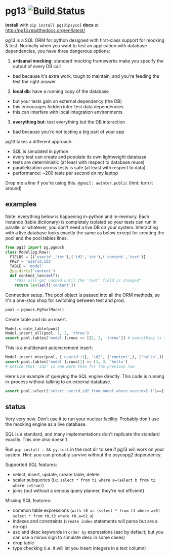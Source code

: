 # pg13 [![Build Status](https://travis-ci.org/abe-winter/pg13-py.svg?branch=master)](https://travis-ci.org/abe-winter/pg13-py)

**install** with `pip install pg13[psyco]`
**docs** at http://pg13.readthedocs.org/en/latest/

pg13 is a SQL ORM for python designed with first-class support for mocking & test. Normally when you want to test an application with database dependencies, you have three dangerous options:

1. **artisanal mocking**: standard mocking frameworks make you specify the output of every DB call
 * bad because it's extra work, tough to maintain, and you're feeding the test the right answer
2. **local db**: have a running copy of the database
 * but your tests gain an external dependency (the DB)
 * this encourages hidden inter-test data dependencies
 * this can interfere with local integration environments
3. **everything but**: test everything but the DB interaction
 * bad because you're not testing a big part of your app

pg13 takes a different approach:
* SQL is simulated in python
* every test can create and populate its own lightweight database
* tests are deterministic (at least with respect to database reuse)
* parallelization across tests is safe (at least with respect to data)
* performance: ~200 tests per second on my laptop

Drop me a line if you're using this. `@gmail: awinter.public` (hint: turn it around)

## examples

Note: everything below is happening in-python and in-memory. Each instance (table dictionary) is completely isolated so your tests can run in parallel or whatever, you don't need a live DB on your system. Interacting with a live database looks exactly the same as below except for creating the pool and the pool.tables lines.
```python
from pg13 import pg,pgmock
class Model(pg.Row):
  FIELDS = [('userid','int'),('id2','int'),('content','text')]
  PKEY = 'userid,id2'
  TABLE = 'model'
  @pg.dirty('content')
  def content_len(self):
    "this will get cached until the 'text' field is changed"
    return len(self['content'])
```
Connection setup. The pool object is passed into all the ORM methods, so it's a one-stop shop for switching between test and prod.
```python
pool = pgmock.PgPoolMock()
```
Create table and do an insert.
```python
Model.create_table(pool)
Model.insert_all(pool, 1, 2, 'three')
assert pool.tables['model'].rows == [[1, 2, 'three']] # everything is stored like you'd expect
```
This is a multitenant autoincrement insert:
```python
Model.insert_mtac(pool, {'userid':1}, 'id2', ('content',), ('hello',))
assert pool.tables['model'].rows[1] == [1, 3, 'hello']
# notice that 'id2' is one more than for the previous row
```
Here's an example of querying the SQL engine directly. This code is running in-process without talking to an external database.
```python
assert pool.select('select userid,id2 from model where userid=2-1')==[[1,2],[1,3]]
```

## status

Very very new. Don't use it to run your nuclear facility. Probably don't use the mocking engine as a live database.

SQL is a standard, and many implementations don't replicate the standard exactly. This one also doesn't.

Run `pip install . && py.test` in the root dir to see if pg13 will work on your system. Hint: you can probably survive without the psycopg2 dependency.

Supported SQL features:
* select, insert, update, create table, delete
* scalar subqueries (i.e. `select * from t1 where a=(select b from t2 where c=true)`)
* joins (but without a serious query planner, they're not efficient)

Missing SQL features:
* common table expressions (`with t0 as (select * from t1 where a=5) select * from t0,t2 where t0.a=t2.a`)
* indexes and constraints (`create index` statements will parse but are a no-op)
* asc and desc keywords in `order by` expressions (asc by default; but you can use a minus sign to simulate desc in some cases)
* drop table
* type checking (i.e. it will let you insert integers in a text column)
